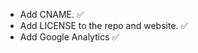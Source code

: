 * Add CNAME. :white_check_mark:
* Add LICENSE to the repo and website. :white_check_mark:
* Add Google Analytics :white_check_mark:
